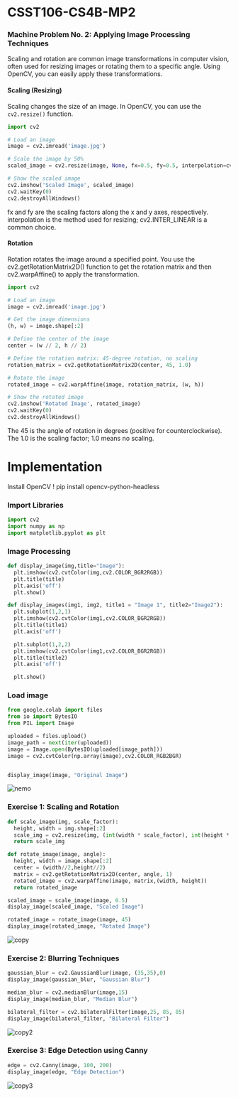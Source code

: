 # CSST106-CS4B-MP2

### Machine Problem No. 2: Applying Image Processing Techniques

Scaling and rotation are common image transformations in computer vision, often used for resizing images or rotating them to a specific angle. Using OpenCV, you can easily apply these transformations.

#### Scaling (Resizing)
Scaling changes the size of an image. In OpenCV, you can use the `cv2.resize()` function.

```python
import cv2

# Load an image
image = cv2.imread('image.jpg')

# Scale the image by 50%
scaled_image = cv2.resize(image, None, fx=0.5, fy=0.5, interpolation=cv2.INTER_LINEAR)

# Show the scaled image
cv2.imshow('Scaled Image', scaled_image)
cv2.waitKey(0)
cv2.destroyAllWindows()
```

fx and fy are the scaling factors along the x and y axes, respectively.
interpolation is the method used for resizing; cv2.INTER_LINEAR is a common choice.

#### Rotation

Rotation rotates the image around a specified point. You use the cv2.getRotationMatrix2D() function to get the rotation matrix and then cv2.warpAffine() to apply the transformation.

```python
import cv2

# Load an image
image = cv2.imread('image.jpg')

# Get the image dimensions
(h, w) = image.shape[:2]

# Define the center of the image
center = (w // 2, h // 2)

# Define the rotation matrix: 45-degree rotation, no scaling
rotation_matrix = cv2.getRotationMatrix2D(center, 45, 1.0)

# Rotate the image
rotated_image = cv2.warpAffine(image, rotation_matrix, (w, h))

# Show the rotated image
cv2.imshow('Rotated Image', rotated_image)
cv2.waitKey(0)
cv2.destroyAllWindows()
```
The 45 is the angle of rotation in degrees (positive for counterclockwise).
The 1.0 is the scaling factor; 1.0 means no scaling.


# Implementation 
 Install OpenCV 
 ! pip install opencv-python-headless

 ### Import Libraries 
 ``` python
import cv2
import numpy as np
import matplotlib.pyplot as plt
```

### Image Processing 
``` python
def display_image(img,title="Image"):
  plt.imshow(cv2.cvtColor(img,cv2.COLOR_BGR2RGB))
  plt.title(title)
  plt.axis('off')
  plt.show()

def display_images(img1, img2, title1 = "Image 1", title2="Image2"):
  plt.subplot(1,2,1)
  plt.imshow(cv2.cvtColor(img1,cv2.COLOR_BGR2RGB))
  plt.title(title1)
  plt.axis('off')

  plt.subplot(1,2,2)
  plt.imshow(cv2.cvtColor(img1,cv2.COLOR_BGR2RGB))
  plt.title(title2)
  plt.axis('off')

  plt.show()
```

### Load image 
``` python
from google.colab import files
from io import BytesIO
from PIL import Image

uploaded = files.upload()
image_path = next(iter(uploaded))
image = Image.open(BytesIO(uploaded[image_path]))
image = cv2.cvtColor(np.array(image),cv2.COLOR_RGB2BGR)


display_image(image, "Original Image")
```
![nemo](https://github.com/user-attachments/assets/197e022e-cded-43b3-ae49-5629f71eabbc)


### Exercise 1: Scaling and Rotation 
``` python
def scale_image(img, scale_factor):
  height, width = img.shape[:2]
  scale_img = cv2.resize(img, (int(width * scale_factor), int(height * scale_factor)), interpolation = cv2.INTER_LINEAR)
  return scale_img

def rotate_image(image, angle):
  height, width = image.shape[:2]
  center = (width//2,height//2)
  matrix = cv2.getRotationMatrix2D(center, angle, 1)
  rotated_image = cv2.warpAffine(image, matrix,(width, height))
  return rotated_image

scaled_image = scale_image(image, 0.5)
display_image(scaled_image, "Scaled Image")

rotated_image = rotate_image(image, 45)
display_image(rotated_image, "Rotated Image")
```
![copy](https://github.com/user-attachments/assets/f11542dd-c5d9-4a32-b96d-d18c32f63d7a)


### Exercise 2: Blurring  Techniques
``` python
gaussian_blur = cv2.GaussianBlur(image, (35,35),0)
display_image(gaussian_blur, "Gaussian Blur")

median_blur = cv2.medianBlur(image,15)
display_image(median_blur, "Median Blur")

bilateral_filter = cv2.bilateralFilter(image,25, 85, 85)
display_image(bilateral_filter, "Bilateral Filter")
```
![copy2](https://github.com/user-attachments/assets/8e218270-44f2-4319-a9f8-f86ece6ebf50)


### Exercise 3: Edge Detection using Canny 
``` python
edge = cv2.Canny(image, 100, 200)
display_image(edge, "Edge Detection")
```
![copy3](https://github.com/user-attachments/assets/627773e8-79e1-4c4c-ba8f-136a6573f8df)


